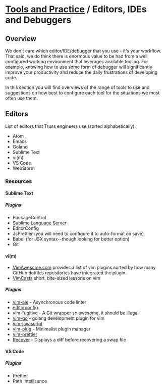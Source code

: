 # [Tools and Practice](../README.md) / Editors, IDEs and Debuggers

## Overview

We don't care which editor/IDE/debugger that you use - it's your workflow. That said, we do think there is enormous value to be had from a well configured working environment that leverages available tooling. For example, knowing how to use some form of debugger will significantly improve your productivity and reduce the daily frustrations of developing code.

In this section you will find overviews of the range of tools to use and suggestions on how best to configure each tool for the situations we most often use them.

## Editors

List of editors that Truss engineers use (sorted alphabetically):

- Atom
- Emacs
- Goland
- Sublime Text
- vi(m)
- VS Code
- WebStorm

### Resources

#### Sublime Text

##### Plugins

- PackageControl
- [Sublime Language Server](https://github.com/sublimelsp/LSP)
- EditorConfig
- JsPrettier (you will need to configure it to auto-format on save)
- Babel (for JSX syntax--though looking for better option)
- Git

#### vi(m)

- [VimAwesome.com](https://vimawesome.com/) provides a list of vim plugins sorted by how many GitHub dotfiles repositories have integrated the plugin.
- [VimCasts](https://vimcasts.org) short, bite-sized lessons on vim

##### Plugins

- [vim-ale](github.com:w0rp/ale) - Asynchronous code linter
- [editorconfig](editorconfig/editorconfig-vim.git)
- [vim-fugitive](github.com:tpope/vim-fugitive) - A Git wrapper so awesome, it should be illegal
- [vim-go](github:fatih/vim-go) - golang development plugin for vim
- [vim-javascript](pangloss/vim-javascript.git)
- [vim-plug](github.com:junegunn/vim-plug) - Minimalist plugin manager
- [vim-prettier](github.com:prettier/vim-prettier)
- [Recover](github.com:chrisbra/Recover.vim) - Displays a diff before recovering a swap file

#### VS Code

##### Plugins

- Prettier
- Path Intellisence
